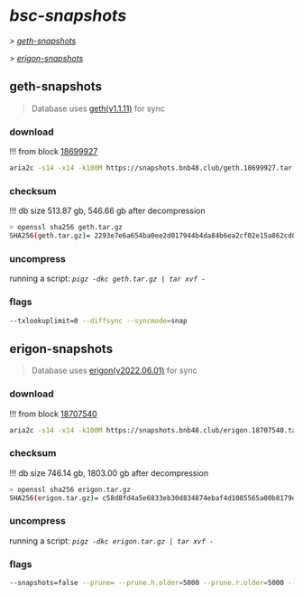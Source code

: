 # *bsc-snapshots*


*\> [geth-snapshots](#geth-snapshots)*

*\> [erigon-snapshots](#erigon-snapshots)*


## geth-snapshots


> Database uses [geth(v1.1.11)](https://github.com/bnb-chain/bsc/releases/tag/v1.1.11) for sync


### download

<!-- begin_geth -->

!!! from block [18699927](https://bscscan.com/block/18699927)
```bash
aria2c -s14 -x14 -k100M https://snapshots.bnb48.club/geth.18699927.tar.gz -o geth.tar.gz
```


### checksum


!!! db size 513.87 gb, 546.66 gb after decompression
```bash
> openssl sha256 geth.tar.gz
SHA256(geth.tar.gz)= 2293e7e6a654ba0ee2d017944b4da84b6ea2cf02e15a862cd037f5d41b493172
```

<!-- end_geth -->

### uncompress


running a script: _`pigz -dkc geth.tar.gz | tar xvf -`_


### flags


```bash
--txlookuplimit=0 --diffsync --syncmode=snap
```


## erigon-snapshots


> Database uses [erigon(v2022.06.01)](https://github.com/ledgerwatch/erigon/releases/tag/v2022.06.01) for sync


### download

<!-- begin_erigon -->

!!! from block [18707540](https://bscscan.com/block/18707540)
```bash
aria2c -s14 -x14 -k100M https://snapshots.bnb48.club/erigon.18707540.tar.gz -o erigon.tar.gz
```


### checksum


!!! db size 746.14 gb, 1803.00 gb after decompression
```bash
> openssl sha256 erigon.tar.gz
SHA256(erigon.tar.gz)= c58d8fd4a5e6833eb30d834874ebaf4d1085565a00b8179d9f3415bef549c8f3
```

<!-- end_erigon -->

### uncompress


running a script: _`pigz -dkc erigon.tar.gz | tar xvf -`_


### flags


```bash
--snapshots=false --prune= --prune.h.older=5000 --prune.r.older=5000 --prune.t.older=5000 --prune.c.older=5000
```

